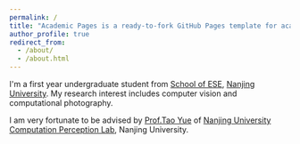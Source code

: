 ```yaml
---
permalink: /
title: "Academic Pages is a ready-to-fork GitHub Pages template for academic personal websites"
author_profile: true
redirect_from: 
  - /about/
  - /about.html
---
```


I'm a first year undergraduate student from [School of ESE](https://ese.nju.edu.cn/), [Nanjing University](https://www.nju.edu.cn/). My research interest includes computer vision and computational photography.

I am very fortunate to be advised by [Prof.Tao Yue](https://computationalperceptionlab.github.io/member/assert/Yuetao/index.html) of [Nanjing University Computation Perception Lab](https://computationalperceptionlab.github.io), Nanjing University.
